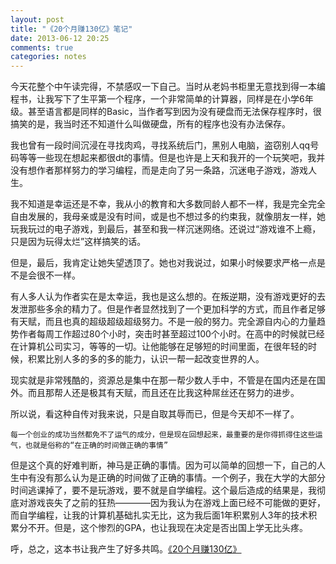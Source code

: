 ```yaml
---
layout: post
title: "《20个月赚130亿》笔记"
date: 2013-06-12 20:25
comments: true
categories: notes
---
```


今天花整个中午读完得，不禁感叹一下自己。当时从老妈书柜里无意找到得一本编程书，让我写下了生平第一个程序，一个非常简单的计算器，同样是在小学6年级。甚至语言都是同样的Basic，当作者写到因为没有硬盘而无法保存程序时，很搞笑的是，我当时还不知道什么叫做硬盘，所有的程序也没有办法保存。

我也曾有一段时间沉浸在寻找肉鸡，寻找系统后门，黑别人电脑，盗窃别人qq号码等等一些现在想起来都很dt的事情。但是也许是上天和我开的一个玩笑吧，我并没有想作者那样努力的学习编程，而是走向了另一条路，沉迷电子游戏，游戏人生。

我不知道是幸运还是不幸，我从小的教育和大多数同龄人都不一样，我是完全完全自由发展的，我母亲或是没有时间，或是也不想过多的约束我，就像朋友一样，她玩我玩过的电子游戏，到最后，甚至和我一样沉迷网络。还说过“游戏谁不上瘾，只是因为玩得太烂”这样搞笑的话。

但是，最后，我肯定让她失望透顶了。她也对我说过，如果小时候要求严格一点是不是会很不一样。

有人多人认为作者实在是太幸运，我也是这么想的。在叛逆期，没有游戏更好的去发泄那些多余的精力了。但是作者显然找到了一个更加科学的方式，而且作者足够有天赋，而且也真的超级超级超级努力。不是一般的努力。完全源自内心的力量趋势作者每周工作超过80个小时，突击时甚至超过100个小时。在高中的时候就已经在计算机公司实习，等等的一切。让他能够在足够短的时间里面，在很年轻的时候，积累比别人多的多的多的能力，认识一帮一起改变世界的人。

现实就是非常残酷的，资源总是集中在那一帮少数人手中，不管是在国内还是在国外。而且那帮人还是极其有天赋，而且还在比我这种屌丝还在努力的进步。

所以说，看这种自传对我来说，只是自取其辱而已，但是今天却不一样了。

	每一个创业的成功当然都免不了运气的成分，但是现在回想起来，最重要的是你得抓得住这些运气，也就是俗称的“在正确的时间做正确的事情”

但是这个真的好难判断，神马是正确的事情。因为可以简单的回想一下，自己的人生中有没有那么认为是正确的时间做了正确的事情。一个例子，我在大学的大部分时间逃课掉了，要不是玩游戏，要不就是自学编程。这个最后造成的结果是，我彻底对游戏丧失了之前的狂热————因为我认为在游戏上面已经不可能做的更好，而自学编程，让我的计算机基础扎实无比，这为我后面1年积累别人3年的技术积累分不开。但是，这个惨烈的GPA，也让我现在决定是否出国上学无比头疼。

呼，总之，这本书让我产生了好多共鸣。[《20个月赚130亿》](http://book.douban.com/subject/6920100/)







